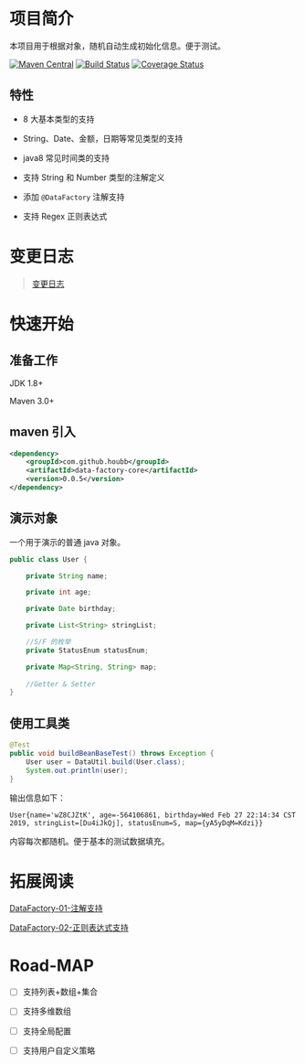 # 项目简介

本项目用于根据对象，随机自动生成初始化信息。便于测试。

[![Maven Central](https://maven-badges.herokuapp.com/maven-central/com.github.houbb/data-factory/badge.svg)](http://mvnrepository.com/artifact/com.github.houbb/data-factory)
[![Build Status](https://www.travis-ci.org/houbb/data-factory.svg?branch=master)](https://www.travis-ci.org/houbb/data-factory?branch=master)
[![Coverage Status](https://coveralls.io/repos/github/houbb/data-factory/badge.svg?branch=master)](https://coveralls.io/github/houbb/data-factory?branch=master)

## 特性

- 8 大基本类型的支持

- String、Date、金额，日期等常见类型的支持

- java8 常见时间类的支持

- 支持 String 和 Number 类型的注解定义

- 添加 `@DataFactory` 注解支持 

- 支持 Regex 正则表达式

# 变更日志

> [变更日志](doc/CHANGELOG.md)

# 快速开始

## 准备工作

JDK 1.8+

Maven 3.0+ 

## maven 引入

```xml
<dependency>
    <groupId>com.github.houbb</groupId>
    <artifactId>data-factory-core</artifactId>
    <version>0.0.5</version>
</dependency>
```

## 演示对象

一个用于演示的普通 java 对象。

```java
public class User {

    private String name;

    private int age;

    private Date birthday;

    private List<String> stringList;

    //S/F 的枚举
    private StatusEnum statusEnum;

    private Map<String, String> map;
    
    //Getter & Setter
}
```

## 使用工具类

```java
@Test
public void buildBeanBaseTest() throws Exception {
    User user = DataUtil.build(User.class);
    System.out.println(user);
}
```

输出信息如下：

```
User{name='wZ8CJZtK', age=-564106861, birthday=Wed Feb 27 22:14:34 CST 2019, stringList=[Du4iJkQj], statusEnum=S, map={yA5yDqM=Kdzi}}
```

内容每次都随机。便于基本的测试数据填充。

# 拓展阅读

[DataFactory-01-注解支持](doc/blog/DataFactory-01-注解支持.md)

[DataFactory-02-正则表达式支持](doc/blog/DataFactory-02-正则表达式支持.md)

# Road-MAP

- [ ] 支持列表+数组+集合

- [ ] 支持多维数组

- [ ] 支持全局配置

- [ ] 支持用户自定义策略